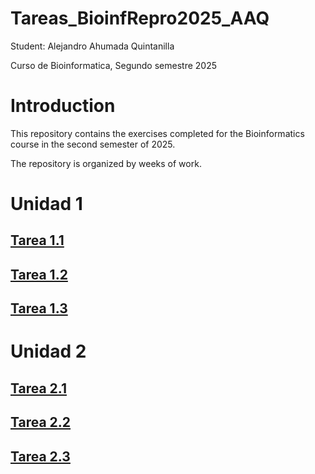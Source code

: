 # Tareas_BioinfRepro2025_AAQ

Student: Alejandro Ahumada Quintanilla

Curso de Bioinformatica, Segundo semestre 2025

# Introduction

This repository contains the exercises completed for the Bioinformatics course in the second semester of 2025.

The repository is organized by weeks of work.

# Unidad 1

## [Tarea 1.1](./Unidad_1/Tarea_1.1)

## [Tarea 1.2](./Unidad_1/Tarea_1.2)

## [Tarea 1.3](./Unidad_1/Tarea_1.3)

# Unidad 2

## [Tarea 2.1](./Unidad_2/Tarea_2.1)

## [Tarea 2.2](./Unidad_2/Tarea_2.2)

## [Tarea 2.3](./Unidad_2/Tarea_2.3)
